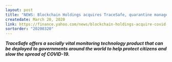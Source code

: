 ```yaml
---
layout: post
title: "NEWS: Blockchain Holdings acquires TraceSafe, quarantine management system"
createdate: March 20, 2020
link: https://finance.yahoo.com/news/blockchain-holdings-acquire-covid-19-205500276.html
sortorder: "20200320"
---
```

***TraceSafe offers a socially vital monitoring technology product that can be deployed to governments around the world to help protect citizens and slow the spread of COVID-19.***